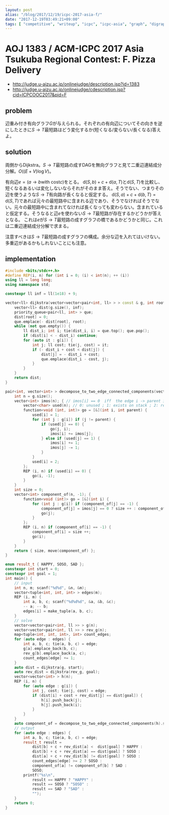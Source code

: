 ```yaml
---
layout: post
alias: "/blog/2017/12/19/icpc-2017-asia-f/"
date: "2017-12-19T03:49:21+09:00"
tags: [ "competitive", "writeup", "icpc", "icpc-asia", "graph", "digraph", "dijkstra", "two-edge-connected-components" ]
---
```


# AOJ 1383 / ACM-ICPC 2017 Asia Tsukuba Regional Contest: F. Pizza Delivery

-   <http://judge.u-aizu.ac.jp/onlinejudge/description.jsp?id=1383>
-   <http://judge.u-aizu.ac.jp/onlinejudge/cdescription.jsp?cid=ICPCOOC2017&pid=F>

## problem

辺重み付き有向グラフ$G$が与えられる。それぞれの有向辺についてその向きを逆にしたときに$S \to T$最短路はどう変化するか(短くなる/変らない/長くなる)答えよ。

## solution

両側からDijkstra。$S \to T$最短路の成すDAGを無向グラフと見て二重辺連結成分分解。$O((E + V) \log V)$。

有向辺$e = (a \to b \text{with cost} c)$をとる。
$\mathrm{d}(S, b) + c + \mathrm{d}(a, T)$と$\mathrm{d}(S, T)$を比較し、短くなるあるいは変化しないならそれがそのまま答え。そうでない、つまりその辺を使うような$S \to T$有向路が長くなると仮定する。
$\mathrm{d}(S, a) + c + \mathrm{d}(b, T) = \mathrm{d}(S, T)$であれば元々の最短路中に含まれる辺であり、そうでなければそうでない。元々の最短路中に含まれてなければ長くなっても変わらない。含まれていると仮定する。そうなると辺$e$を使わない$S \to T$最短路が存在するかどうかが答えとなる。
これは$e$が$S \to T$最短路の成すグラフの橋であるかどうかと同じ。これは二重辺連結成分分解で求まる。

注意すべきは$S \to T$最短路の成すグラフの構成。余分な辺を入れてはいけない。
多重辺があるかもしれないことにも注意。

## implementation

``` c++
#include <bits/stdc++.h>
#define REP(i, n) for (int i = 0; (i) < int(n); ++ (i))
using ll = long long;
using namespace std;

constexpr ll inf = ll(1e18) + 9;

vector<ll> dijkstra(vector<vector<pair<int, ll> > > const & g, int root) {
    vector<ll> dist(g.size(), inf);
    priority_queue<pair<ll, int> > que;
    dist[root] = 0;
    que.emplace(- dist[root], root);
    while (not que.empty()) {
        ll dist_i; int i; tie(dist_i, i) = que.top(); que.pop();
        if (dist[i] < - dist_i) continue;
        for (auto it : g[i]) {
            int j; ll cost; tie(j, cost) = it;
            if (- dist_i + cost < dist[j]) {
                dist[j] = - dist_i + cost;
                que.emplace(dist_i - cost, j);
            }
        }
    }
    return dist;
}

pair<int, vector<int> > decompose_to_two_edge_connected_components(vector<vector<int> > const & g) {
    int n = g.size();
    vector<int> imos(n); { // imos[i] == 0  iff  the edge i -> parent is a bridge
        vector<char> used(n); // 0: unused ; 1: exists on stack ; 2: removed from stack
        function<void (int, int)> go = [&](int i, int parent) {
            used[i] = 1;
            for (int j : g[i]) if (j != parent) {
                if (used[j] == 0) {
                    go(j, i);
                    imos[i] += imos[j];
                } else if (used[j] == 1) {
                    imos[i] += 1;
                    imos[j] -= 1;
                }
            }
            used[i] = 2;
        };
        REP (i, n) if (used[i] == 0) {
            go(i, -1);
        }
    }
    int size = 0;
    vector<int> component_of(n, -1); {
        function<void (int)> go = [&](int i) {
            for (int j : g[i]) if (component_of[j] == -1) {
                component_of[j] = imos[j] == 0 ? size ++ : component_of[i];
                go(j);
            }
        };
        REP (i, n) if (component_of[i] == -1) {
            component_of[i] = size ++;
            go(i);
        }
    }
    return { size, move(component_of) };
}

enum result_t { HAPPY, SOSO, SAD };
constexpr int start = 0;
constexpr int goal = 1;
int main() {
    // input
    int n, m; scanf("%d%d", &n, &m);
    vector<tuple<int, int, int> > edges(m);
    REP (i, m) {
        int a, b, c; scanf("%d%d%d", &a, &b, &c);
        -- a; -- b;
        edges[i] = make_tuple(a, b, c);
    }
    // solve
    vector<vector<pair<int, ll >> > g(n);
    vector<vector<pair<int, ll >> > rev_g(n);
    map<tuple<int, int, int>, int> count_edges;
    for (auto edge : edges) {
        int a, b, c; tie(a, b, c) = edge;
        g[a].emplace_back(b, c);
        rev_g[b].emplace_back(a, c);
        count_edges[edge] += 1;
    }
    auto dist = dijkstra(g, start);
    auto rev_dist = dijkstra(rev_g, goal);
    vector<vector<int> > h(n);
    REP (i, n) {
        for (auto edge : g[i]) {
            int j, cost; tie(j, cost) = edge;
            if (dist[i] + cost + rev_dist[j] == dist[goal]) {
                h[i].push_back(j);
                h[j].push_back(i);
            }
        }
    }
    auto component_of = decompose_to_two_edge_connected_components(h).second;
    // output
    for (auto edge : edges) {
        int a, b, c; tie(a, b, c) = edge;
        result_t result =
            dist[b] + c + rev_dist[a] <  dist[goal] ? HAPPY :
            dist[b] + c + rev_dist[a] == dist[goal] ? SOSO :
            dist[a] + c + rev_dist[b] != dist[goal] ? SOSO :
            count_edges[edge] >= 2 ? SOSO :
            component_of[a] != component_of[b] ? SAD :
            SOSO;
        printf("%s\n",
            result == HAPPY ? "HAPPY" :
            result == SOSO ? "SOSO" :
            result == SAD ? "SAD" :
            "");
    }
    return 0;
}
```
